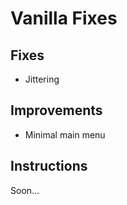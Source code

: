 # Vanilla Fixes

## Fixes
* Jittering

## Improvements
* Minimal main menu

## Instructions

Soon...


